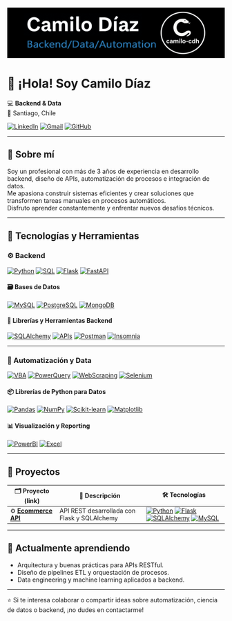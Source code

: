 <!--
**camilo-cdh/camilo-cdh** is a ✨ _special_ ✨ repository because its `README.md` (this file) appears on your GitHub profile.
-->

![Image](banner.png)

# 👋 ¡Hola! Soy **Camilo Díaz**

💻 **Backend & Data**  
📍 Santiago, Chile  

[![LinkedIn][linkedin-shield]][linkedin-url]
[![Gmail][gmail-shield]][gmail-url]
[![GitHub][github-shield]][github-url]

---

## 🚀 Sobre mí

Soy un profesional con más de 3 años de experiencia en desarrollo backend, diseño de APIs, automatización de procesos e integración de datos.  
Me apasiona construir sistemas eficientes y crear soluciones que transformen tareas manuales en procesos automáticos.  
Disfruto aprender constantemente y enfrentar nuevos desafíos técnicos.


---

## 🧠 Tecnologías y Herramientas

### ⚙️ Backend
[![Python][Python]][Python-url]
[![SQL][SQL]](#)
[![Flask][Flask]][Flask-url]
[![FastAPI][FastAPI]][FastAPI-url]

#### 🗃️ Bases de Datos
[![MySQL][MySQL]][MySQL-url]
[![PostgreSQL][PostgreSQL]][PostgreSQL-url]
[![MongoDB][MongoDB]][MongoDB-url]

#### 🧩 Librerías y Herramientas Backend
[![SQLAlchemy][SQLAlchemy]][SQLAlchemy-url]
[![APIs][APIs]](#)
[![Postman][Postman]][Postman-url]
[![Insomnia][Insomnia]][Insomnia-url]

---

### 🤖 Automatización y Data
[![VBA][VBA]](#)
[![PowerQuery][PowerQuery]](#)
[![WebScraping][WebScraping]](#)
[![Selenium][Selenium]][Selenium-url]

#### 📦 Librerías de Python para Datos
[![Pandas][Pandas]][Pandas-url]
[![NumPy][NumPy]][NumPy-url]
[![Scikit-learn][Scikit-learn]][Scikit-learn-url]
[![Matplotlib][Matplotlib]][Matplotlib-url]

#### 📊 Visualización y Reporting
[![PowerBI][PowerBI]][PowerBI-url]
[![Excel][Excel]][Excel-url]

---

## 🧩 Proyectos

| 🗂️ Proyecto (link) | 💬 Descripción | 🛠️ Tecnologías |
|--------------|----------------|----------------|
| ⚙️ [**Ecommerce API**](https://github.com/camilo-cdh/Ecommerce-API-Flask) | API REST desarrollada con Flask y SQLAlchemy| [![Python][Python]][Python-url] [![Flask][Flask]][Flask-url] [![SQLAlchemy][SQLAlchemy]][SQLAlchemy-url] [![MySQL][MySQL]][MySQL-url]|

---

## 🌱 Actualmente aprendiendo
- Arquitectura y buenas prácticas para APIs RESTful.  
- Diseño de pipelines ETL y orquestación de procesos.  
- Data engineering y machine learning aplicados a backend.


---

⭐ Si te interesa colaborar o compartir ideas sobre automatización, ciencia de datos o backend, ¡no dudes en contactarme!


<!-- MARKDOWN LINKS & IMAGES -->
[linkedin-shield]: https://img.shields.io/badge/LinkedIn-0A66C2?style=for-the-badge&logo=linkedin&logoColor=white
[linkedin-url]: https://www.linkedin.com/in/camilo-diaz-huenchuman/
[gmail-shield]: https://img.shields.io/badge/Gmail-D14836?style=for-the-badge&logo=gmail&logoColor=white
[gmail-url]: mailto:camilo.cdh.dev@gmail.com
[github-shield]: https://img.shields.io/badge/GitHub-100000?style=for-the-badge&logo=github&logoColor=white
[github-url]: https://github.com/camilo-cdh
[Python]: https://img.shields.io/badge/Python-3776AB?style=for-the-badge&logo=python&logoColor=white
[Python-url]: https://www.python.org/
[SQL]: https://img.shields.io/badge/SQL-003B57?style=for-the-badge&logo=database&logoColor=white
[Flask]: https://img.shields.io/badge/Flask-000000?style=for-the-badge&logo=flask&logoColor=white
[Flask-url]: https://flask.palletsprojects.com/en/stable/
[FastAPI]: https://img.shields.io/badge/FastAPI-009688?style=for-the-badge&logo=fastapi&logoColor=white
[FastAPI-url]: https://fastapi.tiangolo.com/
[VBA]: https://img.shields.io/badge/VBA-217346?style=for-the-badge&logo=microsoft-excel&logoColor=white
[Pandas]: https://img.shields.io/badge/Pandas-150458?style=for-the-badge&logo=pandas&logoColor=white
[Pandas-url]: https://pandas.pydata.org/
[NumPy]: https://img.shields.io/badge/NumPy-013243?style=for-the-badge&logo=numpy&logoColor=white
[NumPy-url]: https://numpy.org/
[Scikit-learn]: https://img.shields.io/badge/Scikit--learn-F7931E?style=for-the-badge&logo=scikit-learn&logoColor=white
[Scikit-learn-url]: https://scikit-learn.org/stable/
[Matplotlib]: https://img.shields.io/badge/Matplotlib-11557C?style=for-the-badge&logo=plotly&logoColor=white
[Matplotlib-url]: https://matplotlib.org/
[Selenium]: https://img.shields.io/badge/Selenium-43B02A?style=for-the-badge&logo=selenium&logoColor=white
[Selenium-url]: https://www.selenium.dev/documentation/
[MySQL]: https://img.shields.io/badge/MySQL-4479A1?style=for-the-badge&logo=mysql&logoColor=white
[MySQL-url]: https://www.mysql.com/
[PostgreSQL]: https://img.shields.io/badge/PostgreSQL-336791?style=for-the-badge&logo=postgresql&logoColor=white
[PostgreSQL-url]: https://www.postgresql.org/
[MongoDB]: https://img.shields.io/badge/MongoDB-47A248?style=for-the-badge&logo=mongodb&logoColor=white
[MongoDB-url]: https://www.mongodb.com/
[PowerQuery]: https://img.shields.io/badge/Power%20Query-217346?style=for-the-badge&logo=microsoft-excel&logoColor=white
[APIs]: https://img.shields.io/badge/APIs-FF6F00?style=for-the-badge&logo=swagger&logoColor=white
[WebScraping]: https://img.shields.io/badge/Web%20Scraping-4B8BBE?style=for-the-badge&logo=python&logoColor=white
[PowerBI]: https://img.shields.io/badge/Power%20BI-F2C811?style=for-the-badge&logo=powerbi&logoColor=black
[PowerBI-url]: https://www.microsoft.com/es-es/power-platform/products/power-bi
[Excel]: https://img.shields.io/badge/Excel-217346?style=for-the-badge&logo=microsoft-excel&logoColor=white
[Excel-url]: https://www.microsoft.com/es-cl/microsoft-365/excel
[SQLAlchemy]: https://img.shields.io/badge/SQLAlchemy-D71F00?style=for-the-badge&logo=databricks&logoColor=white
[SQLAlchemy-url]: https://www.sqlalchemy.org/
[Postman]: https://img.shields.io/badge/Postman-FF6C37?style=for-the-badge&logo=postman&logoColor=white
[Postman-url]: https://www.postman.com/
[Insomnia]: https://img.shields.io/badge/Insomnia-4000BF?style=for-the-badge&logo=insomnia&logoColor=white
[Insomnia-url]: https://insomnia.rest/
